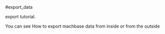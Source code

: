 #export_data

export tutorial.

You can see How to export machbase data from inside or from the outside


